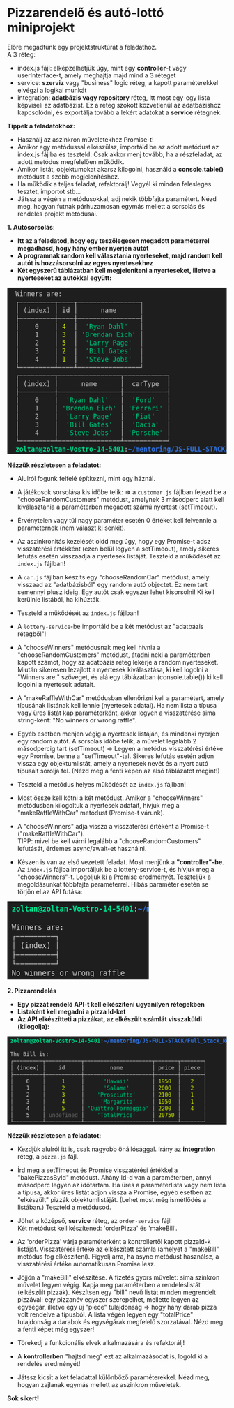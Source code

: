 # Pizzarendelő és autó-lottó miniprojekt

Előre megadtunk egy projektstruktúrát a feladathoz.    
A 3 réteg:
- index.js fájl: elképzelhetjük úgy, mint egy **controller**-t vagy userInterface-t, amely meghajtja majd mind a 3 réteget
- service: **szerviz** vagy "business" logic réteg, a kapott paraméterekkel elvégzi a logikai munkát
- integration: **adatbázis vagy repository** réteg, itt most egy-egy lista képviseli az adatbázist. Ez a réteg szokott közvetlenül az adatbázishoz kapcsolódni, és exportálja tovább a lekért adatokat a **service** rétegnek.


**Tippek a feladatokhoz:**
- Használj az aszinkron műveletekhez Promise-t!
- Amikor egy metódussal elkészülsz, importáld be az adott metódust az index.js fájlba és teszteld. Csak akkor menj tovább, ha a részfeladat, az adott metódus megfelelően működik.
- Amikor listát, objektumokat akarsz kilogolni, használd a **console.table()** metódust a szebb megjelenítéshez.
- Ha működik a teljes feladat, refaktorálj! Vegyél ki minden felesleges tesztet, importot stb...
- Játssz a végén a metódusokkal, adj nekik többfajta paramétert. Nézd meg, hogyan futnak párhuzamosan egymás mellett a sorsolás és rendelés projekt metódusai.

**1. Autósorsolás**:

- **Itt az a feladatod, hogy egy teszőlegesen megadott paraméterrel megadhasd, hogy hány ember nyerjen autót**
- **A programnak random kell választania nyerteseket, majd random kell autót is hozzásorsolni az egyes nyertesekhez**
- **Két egyszerű táblázatban kell megjeleníteni a nyerteseket, illetve a nyerteseket az autókkal együtt:**


![lottery](./img/car-winners.png)

**Nézzük részletesen a feladatot:**
- Alulról fogunk felfelé építkezni, mint egy háznál.
- A játékosok sorsolása kis időbe telik: => a ```customer.js``` fájlban fejezd be a "chooseRandomCustomers" metódust, amelynek 3 másodperc alatt kell kiválasztania a paraméterben megadott számú nyertest (setTimeout).
- Érvénytelen vagy túl nagy paraméter esetén 0 értéket kell felvennie a paraméternek (nem választ ki senkit).
- Az aszinkronitás kezelését oldd meg úgy, hogy egy Promise-t adsz visszatérési értékként (ezen belül legyen a setTimeout), amely sikeres lefutás esetén visszaadja a nyertesek listáját. Teszteld a müködését az ```index.js``` fájlban!

- A ```car.js``` fájlban készíts egy "chooseRandomCar" metódust, amely visszaad az "adatbázisból" egy random autó objectet. Ez nem tart semennyi plusz ideig. Egy autót csak egyszer lehet kisorsolni! Ki kell kerülnie listából, ha kihúzták.
- Teszteld a mükődését az ```index.js``` fájlban!

- A ```lottery-service```-be importáld be a két metódust az "adatbázis rétegből"!


- A "chooseWinners" metódusnak meg kell hívnia a "chooseRandomCustomers" metódust, átadni neki a paraméterben kapott számot, hogy az adatbázis réteg lekérje a random nyerteseket. Miután sikeresen lezajlott a nyertesek kiválasztása, ki kell logolni a "Winners are:" szöveget, és alá egy táblázatban (console.table()) ki kell logolni a nyertesek adatait.
- A "makeRaffleWithCar" metódusban ellenőrizni kell a paramétert, amely típusának listának kell lennie (nyertesek adatai). Ha nem lista a típusa vagy üres listát kap paraméterként, akkor legyen a visszatérése sima string-ként: "No winners or wrong raffle".

- Egyéb esetben menjen végig a nyertesek listáján, és mindenki nyerjen egy random autót. A sorsolás időbe telik, a művelet legalább 2 másodpercig tart (setTimeout) => Legyen a metódus visszatérési értéke egy Promise, benne a "setTimeout"-tal. Sikeres lefutás esetén adjon vissza egy objektumlistát, amely a nyertesek nevét és a nyert autó típusait sorolja fel. (Nézd meg a fenti képen az alsó táblázatot megint!)

- Teszteld a metódus helyes működését az ```index.js``` fájlban!
- Most össze kell kötni a két metódust. Amikor a "chooseWinners" metódusban kilogoltuk a nyertesek adatait, hívjuk meg a "makeRaffleWithCar" metódust (Promise-t várunk).
- A "chooseWinners" adja vissza a visszatérési értéként a Promise-t ("makeRaffleWithCar").   
  TIPP: mivel be kell várni legalább a "chooseRandomCustomers" lefutását, érdemes async/await-et használni.

- Készen is van az első vezetett feladat. Most menjünk a **"controller"-be**. Az ```index.js``` fájlba importáljuk be a lottery-service-t, és hívjuk meg a "chooseWinners"-t. Logoljuk ki a Promise eredményét. Teszteljük a megoldásunkat többfajta paraméterrel. Hibás paraméter esetén se törjön el az API futása:

![lottery](./img/wrong-params.png)

**2. Pizzarendelés**

- **Egy pizzát rendelő API-t kell elkészíteni ugyanilyen rétegekben**
- **Listaként kell megadni a pizza Id-ket**
- **Az API elkészítteti a pizzákat, az elkészült számlát visszaküldi (kilogolja):**

![lottery](./img/pizza-order-list.png)

**Nézzük részletesen a feladatot:**
- Kezdjük alulról itt is, csak nagyobb önállósággal. Irány az **integration** réteg, a ```pizza.js``` fájl.
- Írd meg a setTimeout és Promise visszatérési értékkel a "bakePizzasById" metódust. Ahány Id-d van a paraméterben, annyi másodperc legyen az időtartam. Ha üres a paraméterlista vagy nem lista a típusa, akkor üres listát adjon vissza a Promise, egyéb esetben az "elkészült" pizzák objektumlistáját. (Lehet most még ismétlődés a listában.) Teszteld a metódusod.


- Jöhet a középső, **service** réteg, az ```order-service``` fájl!   
  Két metódust kell készítened: 'orderPizza' és 'makeBill'.
-  Az 'orderPizza' várja paraméterként a kontrollertől kapott pizzaId-k listáját. Visszatérési értéke az elkészített számla (amelyet a "makeBill" metódus fog elkészíteni). Figyelj arra, ha async metódust használsz, a visszatérési értéke automatikusan Promise lesz.
- Jöjjön a "makeBill" elkészítése. A fizetés gyors művelet: sima szinkron művelet legyen végig. Kapja meg paraméterben a rendeléslistát (elkészült pizzák). Készítsen egy "bill" nevű listát minden megrendelt pizzával: egy pizzanév egyszer szerepelhet, mellette legyen az egységár, illetve egy új "piece" tulajdonság => hogy hány darab pizza volt rendelve a típusból. A lista végén legyen egy "totalPrice" tulajdonság a darabok és egységárak megfelelő szorzatával. Nézd meg a fenti képet még egyszer!
- Törekedj a funkcionális elvek alkalmazására és refaktorálj!

- A **kontrollerben** "hajtsd meg" ezt az alkalmazásodat is, logold ki a rendelés eredményét!
- Játssz kicsit a két feladattal különböző paraméterekkel. Nézd meg, hogyan zajlanak egymás mellett az aszinkron műveletek.

**Sok sikert!**







